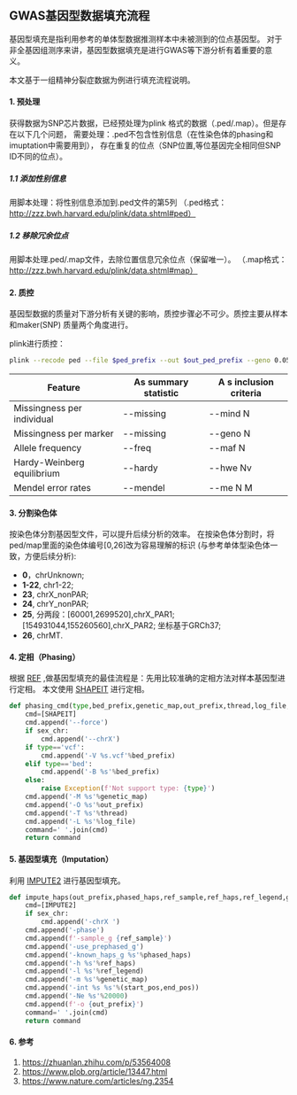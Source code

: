 ## GWAS基因型数据填充流程
基因型填充是指利用参考的单体型数据推测样本中未被测到的位点基因型。
对于非全基因组测序来讲，基因型数据填充是进行GWAS等下游分析有着重要的意义。

本文基于一组精神分裂症数据为例进行填充流程说明。

#### 1. 预处理
获得数据为SNP芯片数据，已经预处理为plink 格式的数据（.ped/.map）。但是存在以下几个问题，
需要处理：.ped不包含性别信息（在性染色体的phasing和imuptation中需要用到），
存在重复的位点（SNP位置,等位基因完全相同但SNP ID不同的位点）。
##### 1.1 添加性别信息
用脚本处理：将性别信息添加到.ped文件的第5列
（.ped格式：http://zzz.bwh.harvard.edu/plink/data.shtml#ped）
##### 1.2 移除冗余位点
用脚本处理.ped/.map文件，去除位置信息冗余位点（保留唯一）。
（.map格式：http://zzz.bwh.harvard.edu/plink/data.shtml#map）

#### 2. 质控
基因型数据的质量对下游分析有关键的影响，质控步骤必不可少。质控主要从样本和maker(SNP)
质量两个角度进行。

plink进行质控：
```bash 
plink --recode ped --file $ped_prefix --out $out_ped_prefix --geno 0.05 --hwe 1e-5 --maf 0.01 --mind 0.05
```

| Feature | As summary statistic |A s inclusion criteria |
|--|--|--|
|Missingness per individual|--missing|	--mind N|
|Missingness per marker|	--missing|	--geno N|
|Allele frequency|	--freq	|--maf N|
|Hardy-Weinberg equilibrium|	--hardy|	--hwe Nv|
|Mendel error rates|	--mendel|	--me N M|

#### 3. 分割染色体
按染色体分割基因型文件，可以提升后续分析的效率。
在按染色体分割时，将ped/map里面的染色体编号[0,26]改为容易理解的标识
(与参考单体型染色体一致，方便后续分析):
* __0__，chrUnknown; 
* __1-22__, chr1-22; 
* __23__, chrX_nonPAR; 
* __24__, chrY_nonPAR;
* __25__, 分两段：[60001,2699520],chrX_PAR1; [154931044,155260560],chrX_PAR2;
坐标基于GRCh37;
* __26__, chrMT.

#### 4. 定相（Phasing）
根据 [REF](#ref) ,做基因型填充的最佳流程是：先用比较准确的定相方法对样本基因型进行定相。
本文使用 [SHAPEIT](https://mathgen.stats.ox.ac.uk/genetics_software/shapeit/shapeit.html)
进行定相。
```python
def phasing_cmd(type,bed_prefix,genetic_map,out_prefix,thread,log_file,sex_chr=False):
    cmd=[SHAPEIT]
    cmd.append('--force')
    if sex_chr:
        cmd.append('--chrX')
    if type=='vcf':
        cmd.append('-V %s.vcf'%bed_prefix)
    elif type=='bed':
        cmd.append('-B %s'%bed_prefix)
    else:
        raise Exception(f'Not support type: {type}')
    cmd.append('-M %s'%genetic_map)
    cmd.append('-O %s'%out_prefix)
    cmd.append('-T %s'%thread)
    cmd.append('-L %s'%log_file)
    command=' '.join(cmd)
    return command
```

#### 5. 基因型填充（Imputation）
利用 [IMPUTE2](https://mathgen.stats.ox.ac.uk/impute/impute_v2.html)
进行基因型填充。

```python
def impute_haps(out_prefix,phased_haps,ref_sample,ref_haps,ref_legend,genetic_map,start_pos,end_pos,sex_chr=False):
    cmd=[IMPUTE2]
    if sex_chr:
        cmd.append('-chrX ')
    cmd.append('-phase')
    cmd.append(f'-sample_g {ref_sample}')
    cmd.append('-use_prephased_g')
    cmd.append('-known_haps_g %s'%phased_haps)
    cmd.append('-h %s'%ref_haps)
    cmd.append('-l %s'%ref_legend)
    cmd.append('-m %s'%genetic_map)
    cmd.append('-int %s %s'%(start_pos,end_pos))
    cmd.append('-Ne %s'%20000)
    cmd.append(f'-o {out_prefix}')
    command=' '.join(cmd)
    return command
```



#### <span id = "ref">6. 参考<span>
1. https://zhuanlan.zhihu.com/p/53564008
2. https://www.plob.org/article/13447.html
3. https://www.nature.com/articles/ng.2354



